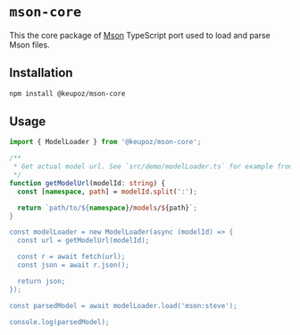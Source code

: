 # `mson-core`

This the core package of [Mson](https://github.com/MineLittlePony/Mson) TypeScript port used to load and parse Mson files.

## Installation

```sh
npm install @keupoz/mson-core
```

## Usage

```typescript
import { ModelLoader } from '@keupoz/mson-core';

/**
 * Get actual model url. See `src/demo/modelLoader.ts` for example from demo
 */
function getModelUrl(modelId: string) {
  const [namespace, path] = modelId.split(':');

  return `path/to/${namespace}/models/${path}`;
}

const modelLoader = new ModelLoader(async (modelId) => {
  const url = getModelUrl(modelId);

  const r = await fetch(url);
  const json = await r.json();

  return json;
});

const parsedModel = await modelLoader.load('mson:steve');

console.log(parsedModel);
```
